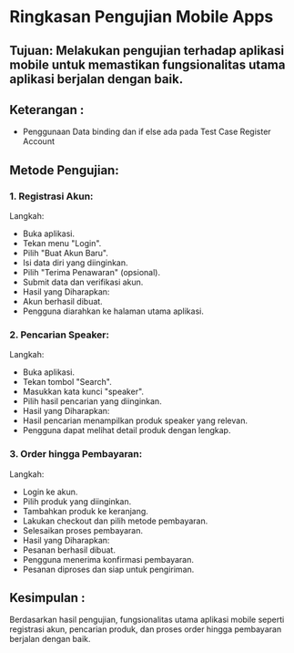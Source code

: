 # Ringkasan Pengujian Mobile Apps
## Tujuan: Melakukan pengujian terhadap aplikasi mobile untuk memastikan fungsionalitas utama aplikasi berjalan dengan baik.

## Keterangan :
- Penggunaan Data binding dan if else ada pada Test Case Register Account

## Metode Pengujian:

### 1. Registrasi Akun:

Langkah:
- Buka aplikasi.
- Tekan menu "Login".
- Pilih "Buat Akun Baru".
- Isi data diri yang diinginkan.
- Pilih "Terima Penawaran" (opsional).
- Submit data dan verifikasi akun.
- Hasil yang Diharapkan:
- Akun berhasil dibuat.
- Pengguna diarahkan ke halaman utama aplikasi.

### 2. Pencarian Speaker:

Langkah:
- Buka aplikasi.
- Tekan tombol "Search".
- Masukkan kata kunci "speaker".
- Pilih hasil pencarian yang diinginkan.
- Hasil yang Diharapkan:
- Hasil pencarian menampilkan produk speaker yang relevan.
- Pengguna dapat melihat detail produk dengan lengkap.

### 3. Order hingga Pembayaran:

Langkah:
- Login ke akun.
- Pilih produk yang diinginkan.
- Tambahkan produk ke keranjang.
- Lakukan checkout dan pilih metode pembayaran.
- Selesaikan proses pembayaran.
- Hasil yang Diharapkan:
- Pesanan berhasil dibuat.
- Pengguna menerima konfirmasi pembayaran.
- Pesanan diproses dan siap untuk pengiriman.

## Kesimpulan :

Berdasarkan hasil pengujian, fungsionalitas utama aplikasi mobile seperti registrasi akun, pencarian produk, dan proses order hingga pembayaran berjalan dengan baik.